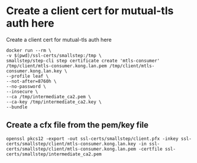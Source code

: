 # Create a client cert for mutual-tls auth here

Create a client cert for mutual-tls auth here

```
docker run --rm \
-v $(pwd)/ssl-certs/smallstep:/tmp \
smallstep/step-cli step certificate create 'mtls-consumer' /tmp/client/mtls-consumer.kong.lan.pem /tmp/client/mtls-consumer.kong.lan.key \
--profile leaf \
--not-after=8760h \
--no-password \
--insecure \
--ca /tmp/intermediate_ca2.pem \
--ca-key /tmp/intermediate_ca2.key \
--bundle
```

## Create a cfx file from the pem/key file

```
openssl pkcs12 -export -out ssl-certs/smallstep/client.pfx -inkey ssl-certs/smallstep/client/mtls-consumer.kong.lan.key -in ssl-certs/smallstep/client/mtls-consumer.kong.lan.pem -certfile ssl-certs/smallstep/intermediate_ca2.pem
```


